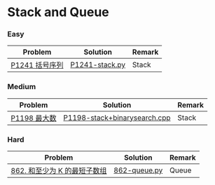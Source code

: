# Stack and Queue

### Easy

| Problem | Solution | Remark |
| ------- | -------- | ------ |
| [P1241 括号序列](https://www.luogu.com.cn/problem/P1241)  | [P1241-stack.py](https://github.com/chuzhumin98/PythonForMillions/blob/main/luogu/P1241-stack.py)  |  Stack      |



### Medium

| Problem                                                      | Solution                                                     | Remark |
| ------------------------------------------------------------ | ------------------------------------------------------------ | ------ |
| [P1198 最大数](https://www.luogu.com.cn/problem/P1198)  | [P1198-stack+binarysearch.cpp](https://github.com/chuzhumin98/PythonForMillions/blob/main/luogu/P1198-stack%2Bbinarysearch.cpp) |   Stack     |



### Hard

| Problem | Solution | Remark |
| ------- | -------- | ------ |
| [862. 和至少为 K 的最短子数组](https://leetcode.cn/problems/shortest-subarray-with-sum-at-least-k/)  | [862-queue.py](https://github.com/chuzhumin98/PythonForMillions/blob/main/LeetCode/862-queue.py)  |  Queue      |